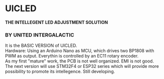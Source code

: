 # UICLED
#### THE INTELLEGENT LED ADJUSTMENT SOLUTION
### BY UNITED INTERGALACTIC
It is the BASIC VERSION of UICLED.  
Hardware: Using an Arduino Nano as MCU, which drives two BP1808 with PWM as output. Everythin is controlled by an EC11 rotary encoder.  
As my first "mature" work, the PCB is not well organized. EMI is not good.  
The next version will use STM32F4 or ESP32 series which will provide more possibility to promote its intellegence. Still developing. 
